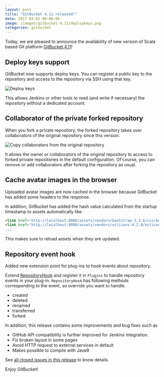 ```yaml
---
layout: post
title: "GitBucket 4.11 released!"
date: 2017-04-01 00:00:00
image: /images/gitbucket-4.11/deploykeys.png
categories: gitbucket
---
```


Today, we are pleased to announce the availability of new version of Scala based Git platform [GitBucket 4.11](https://github.com/gitbucket/gitbucket/releases/tag/4.11)!

## Deploy keys support

GitBucket now supports deploy keys. You can register a public key to the repository and access to the repository via SSH using that key.

![Deploy keys]({{site.baseurl}}/images/gitbucket-4.11/deploykeys.png)

This allows Jenkins or other tools to read (and write if necessary) the repository without a dedicated account.

## Collaborator of the private forked repository

When you fork a private repository, the forked repository takes over collaborators of the original repository since this version.

![Copy collaborators from the original repository]({{site.baseurl}}/images/gitbucket-4.11/collaborators.png)

It allows the owner or collaborators of the original repository to access to forked private repositories in the default configuration. Of course, you can remove or add collaborators after forking the repository as usual.

## Cache avatar images in the browser

Uploaded avatar images are now cached in the browser because GitBucket has added some headers to the response.

In addition, GitBucket has added the hash value calculated from the startup timestamp to assets automatically like:

```html
<link href="http://localhost:8080/assets/vendors/bootstrap-3.3.6/css/bootstrap.min.css?20170321132510" rel="stylesheet">
<link href="http://localhost:8080/assets/vendors/octicons-4.2.0/octicons.css?20170321132510" rel="stylesheet">
...
```

This makes sure to reload assets when they are updated.

## Repository event hook

Added new extension point for plug-ins to hook events about repository.

Extend [RepositoryHook](https://github.com/gitbucket/gitbucket/blob/master/src/main/scala/gitbucket/core/plugin/RepositoryHook.scala) and register it in `Plugins` to handle repository events in your plug-in. `RepositoryHook` has following methods corresponding to the event, so override you want to handle.

- created
- deleted
- renamed
- transferred
- forked

In addition, this release contains some improvements and bug fixes such as

- GitHub API compatibility is further improved for Jenkins integration.
- Fix broken layout in some pages
- Avoid HTTP request to external services in default
- Makes possible to compile with Java9

See [all closed issues in this release](https://github.com/gitbucket/gitbucket/issues?q=is%3Aclosed+milestone%3A4.11) to know details.

Enjoy GitBucket!
